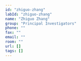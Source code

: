 ```yaml
---
id: "zhiguo-zhang"
labId: "zhiguo-zhang"
name: "Zhiguo Zhang"
group: "Principal Investigators"
phone: ""
fax: ""
email: ""
room: ""
url: []
tags: []
---
```

